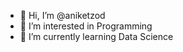 - 👋 Hi, I’m @aniketzod
- 👀 I’m interested in Programming 
- 🌱 I’m currently learning Data Science 
<!---
aniketzod/aniketzod is a ✨ special ✨ repository because its `README.md` (this file) appears on your GitHub profile.
You can click the Preview link to take a look at your changes.
--->

